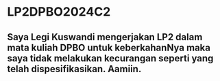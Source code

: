 # LP2DPBO2024C2

## Saya Legi Kuswandi mengerjakan LP2 dalam mata kuliah DPBO untuk keberkahanNya maka saya tidak melakukan kecurangan seperti yang telah dispesifikasikan. Aamiin.
